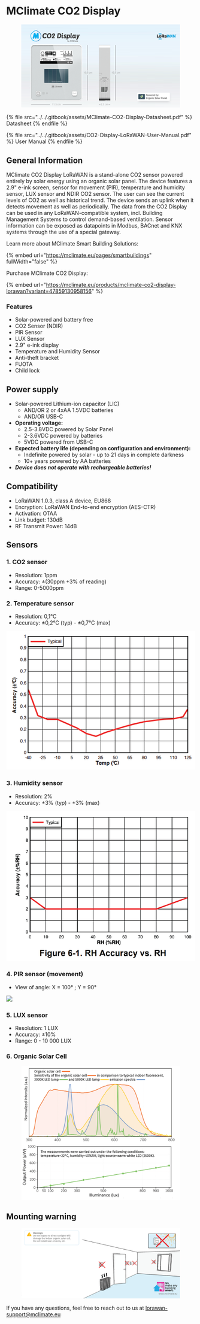 # MClimate CO2 Display

<figure><img src="../../.gitbook/assets/MClimate-CO2-Display-Header-Image" alt=""><figcaption></figcaption></figure>

{% file src="../../.gitbook/assets/MClimate-CO2-Display-Datasheet.pdf" %}
Datasheet
{% endfile %}

{% file src="../../.gitbook/assets/CO2-Display-LoRaWAN-User-Manual.pdf" %}
User Manual
{% endfile %}

## General Information

MClimate CO2 Display LoRaWAN is a stand-alone CO2 sensor powered entirely by solar energy using an organic solar panel. The device features a 2.9" e-ink screen, sensor for movement (PIR), temperature and humidity sensor, LUX sensor and NDIR CO2 sensor. The user can see the current levels of CO2 as well as historical trend. The device sends an uplink when it detects movement as well as periodically. The data from the CO2 Display can be used in any LoRaWAN-compatible system, incl. Building Management Systems to control demand-based ventilation. Sensor information can be exposed as datapoints in Modbus, BACnet and KNX systems through the use of a special gateway.

Learn more about MClimate Smart Building Solutions:

{% embed url="https://mclimate.eu/pages/smartbuildings" fullWidth="false" %}

Purchase MClimate CO2 Display:

{% embed url="https://mclimate.eu/products/mclimate-co2-display-lorawan?variant=47859130958156" %}

### Features

* Solar-powered and battery free
* CO2 Sensor (NDIR)
* PIR Sensor
* LUX Sensor
* 2.9" e-ink display
* Temperature and Humidity Sensor
* Anti-theft bracket
* FUOTA
* Child lock

## Power supply

* Solar-powered Lithium-ion capacitor (LIC)&#x20;
  * AND/OR 2 or 4xAA 1.5VDC batteries&#x20;
  * AND/OR USB-C
* **Operating voltage:**
  * 2.5-3.8VDC powered by Solar Panel
  * 2-3.6VDC powered by batteries
  * 5VDC powered from USB-C
* **Expected battery life (depending on configuration and environment):**&#x20;
  * Indefinite powered by solar - up to 21 days in complete darkness
  * 10+ years powered by AA batteries
* _**Device does not operate with rechargeable batteries!**_&#x20;

## Compatibility

* LoRaWAN 1.0.3, class A device, EU868
* Encryption: LoRaWAN End-to-end encryption (AES-CTR)
* Activation: OTAA
* Link budget: 130dB
* RF Transmit Power: 14dB

## Sensors

### 1. CO2 sensor

* Resolution: 1ppm
* Accuracy: ±(30ppm +3% of reading)
* Range: 0-5000ppm

### 2. Temperature sensor

* Resolution: 0,1°C
* Accuracy: ±0,2°C (typ) - ±0,7°C (max)

<img src="../../.gitbook/assets/temperature_accuracy" alt="" data-size="original">

### 3. Humidity sensor

* Resolution: 2%
* Accuracy: ±3% (typ) - ±3% (max)

<img src="../../.gitbook/assets/humidity_accuracy" alt="" data-size="original">

### 4. PIR sensor (movement)

* View of angle: X = 100° ; Y = 90°

![](../../.gitbook/assets/pir\_diagram.png)

### 5. LUX sensor

* Resolution: 1 LUX
* Accuracy: ±10%
* Range: 0 - 10 000 LUX

### 6. Organic Solar Cell

<figure><img src="../../.gitbook/assets/organic_solar_cell_diagrams.png" alt=""><figcaption></figcaption></figure>

## Mounting warning

<figure><img src="../../.gitbook/assets/wireless-thermostat-placement-warning (1).png" alt=""><figcaption></figcaption></figure>

If you have any questions, feel free to reach out to us at [lorawan-support@mclimate.eu](mailto:lorawan-support@mclimate.eu)
